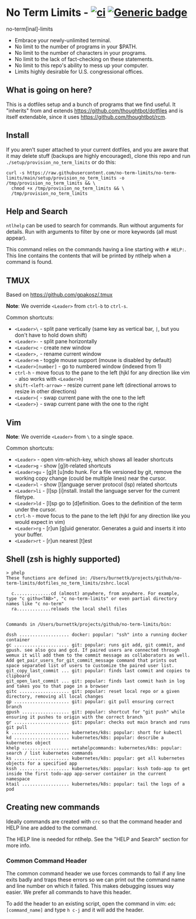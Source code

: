 # No Term Limits - [![ci](https://github.com/no-term-limits/no-term-limits/actions/workflows/ci.yml/badge.svg)](https://github.com/no-term-limits/no-term-limits/actions/workflows/ci.yml) [![Generic badge](https://img.shields.io/badge/built%20with-science-1abc9c.svg)](https://shields.io/)


no-term[inal]-limits

 * Embrace your newly-unlimited terminal.
 * No limit to the number of programs in your $PATH.
 * No limit to the number of characters in your programs.
 * No limit to the lack of fact-checking on these statements.
 * No limit to this repo's ability to mess up your computer.
 * Limits highly desirable for U.S. congressional offices.

## What is going on here?

This is a dotfiles setup and a bunch of programs that we find useful. It "inherits" from and extends https://github.com/thoughtbot/dotfiles and is itself extendable, since it uses https://github.com/thoughtbot/rcm.

## Install

If you aren't super attached to your current dotfiles, and you are aware that it may delete stuff (backups are highly encouraged), clone this repo and run `./setup/provision_no_term_limits` or do this:

    curl -s https://raw.githubusercontent.com/no-term-limits/no-term-limits/main/setup/provision_no_term_limits -o /tmp/provision_no_term_limits && \
      chmod +x /tmp/provision_no_term_limits && \
      /tmp/provision_no_term_limits

## Help and Search

`ntlhelp` can be used to search for commands. Run without arguments for details.
Run with arguments to filter by one or more keywords (all must appear).

This command relies on the commands having a line starting with `# HELP:`. This
line contains the contents that will be printed by ntlhelp when a command is
found.

## TMUX

Based on https://github.com/gpakosz/.tmux

**Note**: We override `<Leader>` from `ctrl-b` to `ctrl-s`.

Common shortcuts:
  * `<Leader>\` - split pane vertically (same key as vertical bar, `|`, but you don't have to hold down shift)
  * `<Leader>-` - split pane horizontally
  * `<Leader>c` - create new window
  * `<Leader>,` - rename current window
  * `<Leader>m` - toggle mouse support (mouse is disabled by default)
  * `<Leader>[number]` - go to numbered window (indexed from 1)
  * `ctrl-h` - move focus to the pane to the left (hjkl for any direction like vim - also works with `<Leader>h`)
  * `shift-<left-arrow>` - resize current pane left (directional arrows to resize in other directions)
  * `<Leader>{` - swap current pane with the one to the left
  * `<Leader>}` - swap current pane with the one to the right

## Vim

**Note**: We override `<Leader>` from `\` to a single space.

Common shortcuts:
  * `<Leader>` - open vim-which-key, which shows all leader shortcuts
  * `<Leader>g` - show [g]it-related shortcuts
  * `<Leader>gu` - [g]it [u]ndo hunk. For a file versioned by git, remove the
    working copy change (could be multiple lines) near the cursor.
  * `<Leader>l` - show [l]anguage server protocol (lsp) related shortcuts
  * `<Leader>li` - [l]sp [i]nstall. Install the language server for the
    current filetype.
  * `<Leader>ld` - [l]sp go to [d]efinition. Goes to the definition of the term
    under the cursor.
  * `ctrl-h` - move focus to the pane to the left (hjkl for any direction like you would expect in vim)
  * `<Leader>rg` - [r]un [g]uid generator. Generates a guid and inserts it into
    your buffer.
  * `<Leader>rt` - [r]un nearest [t]est

## Shell (zsh is highly supported)

    > phelp
    These functions are defined in: /Users/burnettk/projects/github/no-term-limits/dotfiles_no_term_limits/zshrc.local

      c..............cd (almost) anywhere, from anywhere. For example, type "c githu<TAB>", "c no-term-limits" or even partial directory names like "c no-term"
      ra.............reloads the local shell files


    Commands in /Users/burnettk/projects/github/no-term-limits/bin:

    dssh ................... docker: popular: "ssh" into a running docker container
    gc ..................... git: popular: runs git add, git commit, and gpush. see also gcu and gcd. If paired users are connected through wemux it will add them to the commit message as collaborators as well. Add get_pair_users_for_git_commit_message command that prints out space separated list of users to customize the paired user list.
    git_copy_last_commit ... git: popular: finds last commit and copies to clipboard
    git_open_last_commit ... git: popular: finds last commit hash in log and takes you to that page in a browser
    gitc ................... git: popular: reset local repo or a given directory, removing all local changes
    gp ..................... git: popular: git pull ensuring correct branch
    gpush .................. git: popular: shortcut for "git push" while ensuring it pushes to origin with the correct branch
    gr ..................... git: popular: checks out main branch and runs git pull
    k ...................... kubernetes/k8s: popular: short for kubectl
    kd ..................... kubernetes/k8s: popular: describe a kubernetes object
    khelp .................. metahelpcommands: kubernetes/k8s: popular: search / list kubernetes commands
    ks ..................... kubernetes/k8s: popular: get all kubernetes objects for a specified app
    kssh ................... kubernetes/k8s: popular: kssh todo-app to get inside the first todo-app app-server container in the current namespace
    ktail .................. kubernetes/k8s: popular: tail the logs of a pod

## Creating new commands

Ideally commands are created with `crc` so that the command header and HELP line are added to the command.

The HELP line is needed for ntlhelp. See the "HELP and Search" section for more info.

### Common Command Header

The common command header we use forces commands to fail if any line exits badly
and traps these errors so we can print out the command name and line number on
which it failed. This makes debugging issues way easier. We prefer all commands
to have this header.

To add the header to an existing script, open the command in vim: `edc [command_name]` and type `h c-j` and it will add the header.

